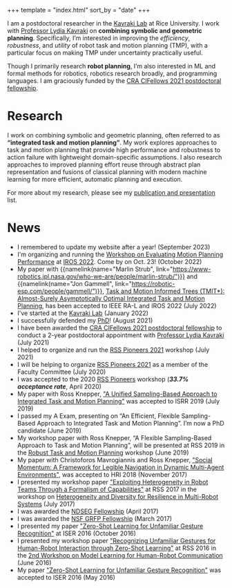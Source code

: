 +++
template = "index.html"
sort_by = "date"
+++

I am a postdoctoral researcher in the [Kavraki Lab](http://kavrakilab.org/) at Rice University. I work with [Professor Lydia Kavraki](https://www.cs.rice.edu/~kavraki/) on **combining symbolic and geometric planning**. Specifically, I’m interested in improving the _efficiency_, _robustness_, and _utility_ of robot task and motion planning (TMP), with a particular focus on making TMP under uncertainty practically useful.

Though I primarily research **robot planning**, I’m also interested in ML and formal methods for robotics, robotics research broadly, and programming languages. I am graciously funded by the [CRA CIFellows 2021 postdoctoral fellowship](https://cifellows2021.org/2021-class/).

# Research

I work on combining symbolic and geometric planning, often referred to as **“integrated task and motion planning”**. My work explores approaches to task and motion planning that provide high performance and robustness to action failure with lightweight domain-specific assumptions. I also research approaches to improved planning effort reuse through abstract plan representation and fusions of classical planning with modern machine learning for more efficient, automatic planning and execution.

<!--   I’m also interested in algorithms for efficient cooperation in -->
<!--   heterogeneous multi-robot teams — in particular, for ad hoc teams. I -->
<!--   want teams of humans and arbitrary robotic systems to be able to -->
<!--   work together in a manner which both “feels” natural and is -->
<!--   efficient and effective. -->

For more about my research, please see my [publication and presentation](publications) list.

# News

- I remembered to update my website after a year! (September 2023)
- I'm organizing and running the [Workshop on Evaluating Motion Planning Performance](https://motion-planning-workshop.kavrakilab.org/) at [IROS 2022](https://iros2022.org/). Come by on Oct. 23! (October 2022)
- My paper with {{namelink(name="Marlin Strub", link="https://www-robotics.jpl.nasa.gov/who-we-are/people/marlin-strub/")}} and {{namelink(name="Jon Gammell", link="https://robotic-esp.com/people/gammell/")}}, [Task and Motion Informed Trees (TMIT*): Almost-Surely Asymptotically Optimal Integrated Task and Motion Planning](https://arxiv.org/abs/2210.09367), has been accepted to IEEE RA-L and IROS 2022 (July 2022)
- I've started at the [Kavraki Lab](https://kavrakilab.org) (January 2022)
- I successfully defended my [PhD](https://ecommons.cornell.edu/items/1084c492-e655-4f20-a43e-6c87c2cda4b9)! (August 2021)
- I have been awarded the [CRA CIFellows 2021 postdoctoral fellowship](https://cifellows2021.org/2021-class/) to conduct a 2-year postdoctoral appointment with [Professor Lydia Kavraki](http://kavrakilab.org/) (July 2021)
- I helped to organize and run the [RSS Pioneers 2021](https://sites.google.com/view/rsspioneers2021) workshop (July 2021)
- I will be helping to organize [RSS Pioneers 2021](https://sites.google.com/view/rsspioneers2021) as a member of the Faculty Committee (July 2020)
- I was accepted to the 2020 [RSS Pioneers](https://sites.google.com/view/rsspioneers2020) workshop (**_33.7% acceptance rate_**, April 2020)
- My paper with Ross Knepper, ["A Unified Sampling-Based Approach to Integrated Task and Motion Planning"](papers/isrr2019_unifiedtamp.pdf) was accepted to ISRR 2019 (July 2019)
- I passed my A Exam, presenting on “An Efficient, Flexible Sampling-Based Approach to Integrated Task and Motion Planning”. I’m now a PhD candidate (June 2019)
- My workshop paper with Ross Knepper, “A Flexible Sampling-Based Approach to Task and Motion Planning”, will be presented at RSS 2019 in the [Robust Task and Motion Planning](http://dyalab.mines.edu/2019/rss-workshop/) workshop (June 2019)
- My paper with Christoforos Mavrogiannis and Ross Knepper, ["Social Momentum: A Framework for Legible Navigation in Dynamic Multi-Agent Environments"](http://www.cmavrogiannis.com/docs/mavrogiannis_hri18_preprint.pdf), was accepted to HRI 2018 (November 2017)
- I presented my workshop paper ["Exploiting Heterogeneity in Robot Teams Through a Formalism of Capabilities"](https://www.seas.upenn.edu/~prorok/rss2017/papers/Thomason_RSS-Workshop_ExtAbstract.pdf) at RSS 2017 in the workshop on [Heterogeneity and Diversity for Resilience in Multi-Robot Systems](https://www.seas.upenn.edu/~prorok/rss2017/) (July 2017)
- I was awarded the [NDSEG Fellowship](https://ndseg.asee.org/) (April 2017)
- I was awarded the [NSF GRFP Fellowship](https://www.nsfgrfp.org/) (March 2017)
- I presented my paper ["Zero-Shot Learning for Unfamiliar Gesture Recognition"](papers/iser2016_unfamiliargestures.pdf) at ISER 2016 (October 2016)
- I presented my workshop paper ["Recognizing Unfamiliar Gestures for Human-Robot Interaction through Zero-Shot Learning"](http://www.ece.rochester.edu/projects/rail/mlhrc2016/papers/mlhrc-rss16-thomason.pdf) at RSS 2016 in the [2nd Workshop on Model Learning for Human-Robot Communication](http://www.ece.rochester.edu/projects/rail/mlhrc2016/) (June 2016)
- My paper ["Zero-Shot Learning for Unfamiliar Gesture Recognition"](papers/iser2016_unfamiliargestures.pdf) was accepted to ISER 2016 (May 2016)
